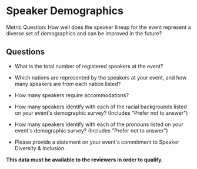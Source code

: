 # Speaker Demographics

Metric Question: How well does the speaker lineup for the event represent a diverse set of demographics and can be improved in the future?

## Questions

  * What is the total number of registered speakers at the event?
  
  * Which nations are represented by the speakers at your event, and how many speakers are from each nation listed?
 
  * How many speakers require accommodations?
    
  * How many speakers identify with each of the racial backgrounds listed on your event's demographic survey? (Includes "Prefer not to answer")
    
  * How many speakers identify with each of the pronouns listed on your event's demographic survey? (Includes "Prefer not to answer")
  
  * Please provide a statement on your event's commitment to Speaker Diversity & Inclusion.
      
**This data must be available to the reviewers in order to qualify.**
